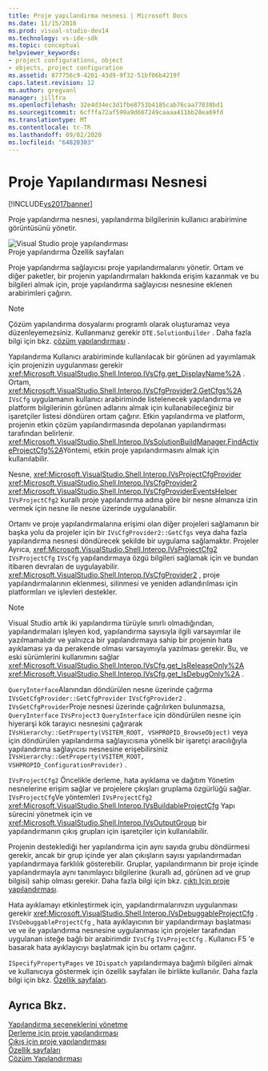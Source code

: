 ```yaml
---
title: Proje yapılandırma nesnesi | Microsoft Docs
ms.date: 11/15/2016
ms.prod: visual-studio-dev14
ms.technology: vs-ide-sdk
ms.topic: conceptual
helpviewer_keywords:
- project configurations, object
- objects, project configuration
ms.assetid: 877756c9-4261-43d9-9f32-51bf06b4219f
caps.latest.revision: 12
ms.author: gregvanl
manager: jillfra
ms.openlocfilehash: 32e4d34ec3d1fbe8753b4185cab76caa77038bd1
ms.sourcegitcommit: 6cfffa72af599a9d667249caaaa411bb28ea69fd
ms.translationtype: MT
ms.contentlocale: tr-TR
ms.lasthandoff: 09/02/2020
ms.locfileid: "64820303"
---
```

# <a name="project-configuration-object"></a>Proje Yapılandırması Nesnesi
[!INCLUDE[vs2017banner](../../includes/vs2017banner.md)]

Proje yapılandırma nesnesi, yapılandırma bilgilerinin kullanıcı arabirimine görüntüsünü yönetir.  
  
 ![Visual Studio proje yapılandırması](../../extensibility/internals/media/vsprojectcfg.gif "vsProjectCfg")  
Proje yapılandırma Özellik sayfaları  
  
 Proje yapılandırma sağlayıcısı proje yapılandırmalarını yönetir. Ortam ve diğer paketler, bir projenin yapılandırmaları hakkında erişim kazanmak ve bu bilgileri almak için, proje yapılandırma sağlayıcısı nesnesine eklenen arabirimleri çağırın.  
  
> [!NOTE]
> Çözüm yapılandırma dosyalarını programlı olarak oluşturamaz veya düzenleyemezsiniz. Kullanmanız gerekir `DTE.SolutionBuilder` . Daha fazla bilgi için bkz. [çözüm yapılandırması](../../extensibility/internals/solution-configuration.md) .  
  
 Yapılandırma Kullanıcı arabiriminde kullanılacak bir görünen ad yayımlamak için projenizin uygulanması gerekir <xref:Microsoft.VisualStudio.Shell.Interop.IVsCfg.get_DisplayName%2A> . Ortam, <xref:Microsoft.VisualStudio.Shell.Interop.IVsCfgProvider2.GetCfgs%2A> `IVsCfg` uygulamanın kullanıcı arabiriminde listelenecek yapılandırma ve platform bilgilerinin görünen adlarını almak için kullanabileceğiniz bir işaretçiler listesi döndüren ortam çağırır. Etkin yapılandırma ve platform, projenin etkin çözüm yapılandırmasında depolanan yapılandırması tarafından belirlenir. <xref:Microsoft.VisualStudio.Shell.Interop.IVsSolutionBuildManager.FindActiveProjectCfg%2A>Yöntemi, etkin proje yapılandırmasını almak için kullanılabilir.  
  
 Nesne, <xref:Microsoft.VisualStudio.Shell.Interop.IVsProjectCfgProvider> <xref:Microsoft.VisualStudio.Shell.Interop.IVsCfgProvider2> <xref:Microsoft.VisualStudio.Shell.Interop.IVsCfgProviderEventsHelper> `IVsProjectCfg2` kurallı proje yapılandırma adına göre bir nesne almanıza izin vermek için nesne ile nesne üzerinde uygulanabilir.  
  
 Ortamı ve proje yapılandırmalarına erişimi olan diğer projeleri sağlamanın bir başka yolu da projeler için bir `IVsCfgProvider2::GetCfgs` veya daha fazla yapılandırma nesnesi döndürecek şekilde bir uygulama sağlamaktır. Projeler Ayrıca, <xref:Microsoft.VisualStudio.Shell.Interop.IVsProjectCfg2> `IVsProjectCfg` `IVsCfg` yapılandırmaya özgü bilgileri sağlamak için ve bundan itibaren devralan de uygulayabilir. <xref:Microsoft.VisualStudio.Shell.Interop.IVsCfgProvider2> , proje yapılandırmalarının eklenmesi, silinmesi ve yeniden adlandırılması için platformları ve işlevleri destekler.  
  
> [!NOTE]
> Visual Studio artık iki yapılandırma türüyle sınırlı olmadığından, yapılandırmaları işleyen kod, yapılandırma sayısıyla ilgili varsayımlar ile yazılmamalıdır ve yalnızca bir yapılandırmaya sahip bir projenin hata ayıklaması ya da perakende olması varsayımıyla yazılması gerekir. Bu, ve eski sürümlerini kullanımını sağlar <xref:Microsoft.VisualStudio.Shell.Interop.IVsCfg.get_IsReleaseOnly%2A> <xref:Microsoft.VisualStudio.Shell.Interop.IVsCfg.get_IsDebugOnly%2A> .  
  
 `QueryInterface`Alanından döndürülen nesne üzerinde çağırma `IVsGetCfgProvider::GetCfgProvider` `IVsCfgProvider2` . `IVsGetCfgProvider`Proje nesnesi üzerinde çağrılırken bulunmazsa, `QueryInterface` `IVsProject3` `QueryInterface` için döndürülen nesne için hiyerarşi kök tarayıcı nesnesini çağırarak `IVsHierarchy::GetProperty(VSITEM_ROOT, VSHPROPID_BrowseObject)` veya için döndürülen yapılandırma sağlayıcısına yönelik bir işaretçi aracılığıyla yapılandırma sağlayıcısı nesnesine erişebilirsiniz `IVsHierarchy::GetProperty(VSITEM_ROOT, VSHPROPID_ConfigurationProvider)` .  
  
 `IVsProjectCfg2` Öncelikle derleme, hata ayıklama ve dağıtım Yönetim nesnelerine erişim sağlar ve projelere çıkışları gruplama özgürlüğü sağlar. `IVsProjectCfg`Ve yöntemleri `IVsProjectCfg2` <xref:Microsoft.VisualStudio.Shell.Interop.IVsBuildableProjectCfg> Yapı sürecini yönetmek için ve <xref:Microsoft.VisualStudio.Shell.Interop.IVsOutputGroup> bir yapılandırmanın çıkış grupları için işaretçiler için kullanılabilir.  
  
 Projenin desteklediği her yapılandırma için aynı sayıda grubu döndürmesi gerekir, ancak bir grup içinde yer alan çıkışların sayısı yapılandırmadan yapılandırmaya farklılık gösterebilir. Gruplar, yapılandırmanın bir proje içinde yapılandırmayla aynı tanımlayıcı bilgilerine (kurallı ad, görünen ad ve grup bilgisi) sahip olması gerekir. Daha fazla bilgi için bkz. [çıktı Için proje yapılandırması](../../extensibility/internals/project-configuration-for-output.md).  
  
 Hata ayıklamayı etkinleştirmek için, yapılandırmalarınızın uygulanması gerekir <xref:Microsoft.VisualStudio.Shell.Interop.IVsDebuggableProjectCfg> . `IVsDebuggableProjectCfg` , hata ayıklayıcının bir yapılandırmayı başlatması ve ve ile yapılandırma nesnesine uygulanması için projeler tarafından uygulanan isteğe bağlı bir arabirimdir `IVsCfg` `IVsProjectCfg` . Kullanıcı F5 'e basarak hata ayıklayıcıyı başlatmak için bu ortamı çağırır.  
  
 `ISpecifyPropertyPages` ve `IDispatch` yapılandırmaya bağımlı bilgileri almak ve kullanıcıya göstermek için özellik sayfaları ile birlikte kullanılır. Daha fazla bilgi için bkz. [Özellik sayfaları](../../extensibility/internals/property-pages.md).  
  
## <a name="see-also"></a>Ayrıca Bkz.  
 [Yapılandırma seçeneklerini yönetme](../../extensibility/internals/managing-configuration-options.md)   
 [Derleme için proje yapılandırması](../../extensibility/internals/project-configuration-for-building.md)   
 [Çıkış için proje yapılandırması](../../extensibility/internals/project-configuration-for-output.md)   
 [Özellik sayfaları](../../extensibility/internals/property-pages.md)   
 [Çözüm Yapılandırması](../../extensibility/internals/solution-configuration.md)
